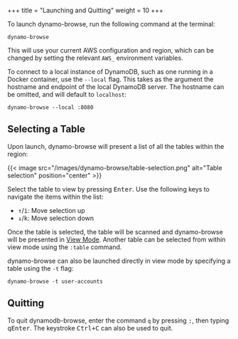 +++
title = "Launching and Quitting"
weight = 10
+++

To launch dynamo-browse, run the following command at the terminal:

```
dynamo-browse
```

This will use your current AWS configuration and region, which can be changed by setting
the relevant `AWS_` environment variables.

To connect to a local instance of DynamoDB, such as one
running in a Docker container, use the `--local` flag.  This takes as the argument the hostname
and endpoint of the local DynamoDB server.  The hostname can be omitted, and will default to `localhost`:

```
dynamo-browse --local :8080
```

## Selecting a Table

Upon launch, dynamo-browse will present a list of all the tables within the region:

{{< image src="/images/dynamo-browse/table-selection.png" alt="Table selection" position="center" >}}

Select the table to view by pressing <kbd>Enter</kbd>.  Use the following keys to navigate
the items within the list:

- <kbd>&uarr;</kbd>/<kbd>i</kbd>: Move selection up
- <kbd>&darr;</kbd>/<kbd>k</kbd>: Move selection down

Once the table is selected, the table will be scanned and dynamo-browse will be presented in
[View Mode](#view-mode).  Another table can be selected from within view mode using the `:table` command.

dynamo-browse can also be launched directly in view mode by specifying a table using the `-t` flag:

```
dynamo-browse -t user-accounts
```

## Quitting

To quit dynamodb-browse, enter the command `q` by pressing <kbd>:</kbd>, then typing <kbd>q</kbd><kbd>Enter</kbd>.
The keystroke <kbd>Ctrl+C</kbd> can also be used to quit.